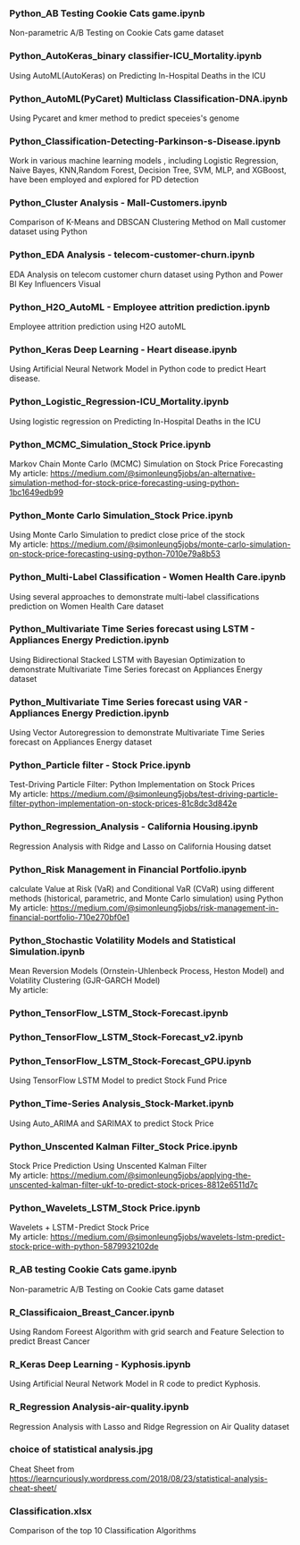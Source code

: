 ### Python_AB Testing Cookie Cats game.ipynb
Non-parametric A/B Testing on Cookie Cats game dataset
### Python_AutoKeras_binary classifier-ICU_Mortality.ipynb
Using AutoML(AutoKeras) on Predicting In-Hospital Deaths in the ICU
### Python_AutoML(PyCaret) Multiclass Classification-DNA.ipynb
Using Pycaret and kmer method to predict speceies's genome
### Python_Classification-Detecting-Parkinson-s-Disease.ipynb
Work in various machine learning models , including Logistic Regression, Naive Bayes, KNN,Random Forest, Decision Tree, SVM, MLP, and XGBoost, have been employed and explored for PD detection
### Python_Cluster Analysis - Mall-Customers.ipynb
Comparison of K-Means and DBSCAN Clustering Method on Mall customer dataset using Python
### Python_EDA Analysis - telecom-customer-churn.ipynb
EDA Analysis on telecom customer churn  dataset using Python and Power BI Key Influencers Visual
### Python_H2O_AutoML - Employee attrition prediction.ipynb
Employee attrition prediction using H2O autoML
### Python_Keras Deep Learning - Heart disease.ipynb
Using Artificial Neural Network Model in Python code to predict Heart disease.
### Python_Logistic_Regression-ICU_Mortality.ipynb
Using logistic regression on Predicting In-Hospital Deaths in the ICU
### Python_MCMC_Simulation_Stock Price.ipynb
Markov Chain Monte Carlo (MCMC) Simulation on Stock Price Forecasting<br/> 
My article: https://medium.com/@simonleung5jobs/an-alternative-simulation-method-for-stock-price-forecasting-using-python-1bc1649edb99
### Python_Monte Carlo Simulation_Stock Price.ipynb
Using Monte Carlo Simulation to predict close price of the stock<br/> 
My article: https://medium.com/@simonleung5jobs/monte-carlo-simulation-on-stock-price-forecasting-using-python-7010e79a8b53
### Python_Multi-Label Classification - Women Health Care.ipynb
Using several approaches to demonstrate multi-label classifications prediction on Women Health Care dataset
### Python_Multivariate Time Series forecast using LSTM - Appliances Energy Prediction.ipynb
Using Bidirectional Stacked LSTM with Bayesian Optimization to demonstrate Multivariate Time Series forecast on Appliances Energy dataset
### Python_Multivariate Time Series forecast using VAR - Appliances Energy Prediction.ipynb
Using Vector Autoregression to demonstrate Multivariate Time Series forecast on Appliances Energy dataset
### Python_Particle filter - Stock Price.ipynb
Test-Driving Particle Filter: Python Implementation on Stock Prices<br/> 
My article: https://medium.com/@simonleung5jobs/test-driving-particle-filter-python-implementation-on-stock-prices-81c8dc3d842e
### Python_Regression_Analysis - California Housing.ipynb
Regression Analysis with Ridge and Lasso on California Housing datset
### Python_Risk Management in Financial Portfolio.ipynb
calculate Value at Risk (VaR) and Conditional VaR (CVaR) using different methods (historical, parametric, and Monte Carlo simulation) using Python<br/>
My article: https://medium.com/@simonleung5jobs/risk-management-in-financial-portfolio-710e270bf0e1
### Python_Stochastic Volatility Models and Statistical Simulation.ipynb
Mean Reversion Models (Ornstein-Uhlenbeck Process, Heston Model) and Volatility Clustering (GJR-GARCH Model)<br/>
My article: 
### Python_TensorFlow_LSTM_Stock-Forecast.ipynb
### Python_TensorFlow_LSTM_Stock-Forecast_v2.ipynb
### Python_TensorFlow_LSTM_Stock-Forecast_GPU.ipynb
Using TensorFlow LSTM Model to predict Stock Fund Price
### Python_Time-Series Analysis_Stock-Market.ipynb
Using Auto_ARIMA and SARIMAX to predict Stock Price
### Python_Unscented Kalman Filter_Stock Price.ipynb
Stock Price Prediction Using Unscented Kalman Filter<br/> 
My article: https://medium.com/@simonleung5jobs/applying-the-unscented-kalman-filter-ukf-to-predict-stock-prices-8812e6511d7c
### Python_Wavelets_LSTM_Stock Price.ipynb
Wavelets + LSTM - Predict Stock Price<br/> 
My article: https://medium.com/@simonleung5jobs/wavelets-lstm-predict-stock-price-with-python-5879932102de

### R_AB testing Cookie Cats game.ipynb
Non-parametric A/B Testing on Cookie Cats game dataset
### R_Classificaion_Breast_Cancer.ipynb
Using Random Foreest Algorithm with grid search and Feature Selection to predict Breast Cancer
### R_Keras Deep Learning - Kyphosis.ipynb
Using Artificial Neural Network Model in R code to predict Kyphosis.
### R_Regression Analysis-air-quality.ipynb
Regression Analysis with Lasso and Ridge Regression on Air Quality dataset



### choice of statistical analysis.jpg
Cheat Sheet from https://learncuriously.wordpress.com/2018/08/23/statistical-analysis-cheat-sheet/
### Classification.xlsx
Comparison of the top 10 Classification Algorithms
